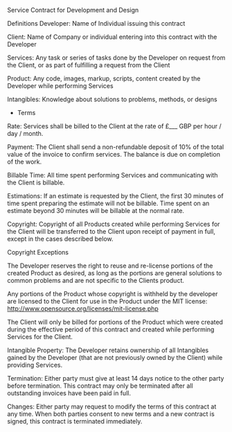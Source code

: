 Service Contract for Development and Design

Definitions
Developer: Name of Individual issuing this contract

Client: Name of Company or individual entering into this contract with the Developer

Services: Any task or series of tasks done by the Developer on request from the Client, or as part of fulfilling a request from the Client

Product: Any code, images, markup, scripts, content created by the Developer while performing Services

Intangibles: Knowledge about solutions to problems, methods, or designs

* Terms

Rate: Services shall be billed to the Client at the rate of £___ GBP per hour / day / month.

Payment: The Client shall send a non-refundable deposit of 10% of the total value of the invoice to confirm services. The balance is due on completion of the work.

Billable Time: All time spent performing Services and communicating with the Client is billable.

Estimations: If an estimate is requested by the Client, the first 30 minutes of time spent preparing the estimate will not be billable. Time spent on an estimate beyond 30 minutes will be billable at the normal rate.

Copyright: Copyright of all Products created while performing Services for the Client will be transferred to the Client upon receipt of payment in full, except in the cases described below.

Copyright Exceptions

The Developer reserves the right to reuse and re-license portions of the created Product as desired, as long as the portions are general solutions to common problems and are not specific to the Clients product.

Any portions of the Product whose copyright is withheld by the developer are licensed to the Client for use in the Product under the MIT license: http://www.opensource.org/licenses/mit-license.php

The Client will only be billed for portions of the Product which were created during the effective period of this contract and created while performing Services for the Client.

Intangible Property: The Developer retains ownership of all Intangibles gained by the Developer (that are not previously owned by the Client) while providing Services.

Termination: Either party must give at least 14 days notice to the other party before termination. This contract may only be terminated after all outstanding invoices have been paid in full.

Changes: Either party may request to modify the terms of this contract at any time. When both parties consent to new terms and a new contract is signed, this contract is terminated immediately.

